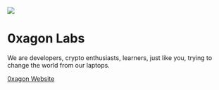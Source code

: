 ![](https://ipfs.io/ipfs/QmXiG9Vz1ExiczYpM39Q9xohwtr3YK9ZMtt3k3n4ZHeqAF)

# 0xagon Labs
We are developers, crypto enthusiasts, learners, just like you, trying to change the world from our laptops.

[0xagon Website](https://0xagonlabs.com/)
